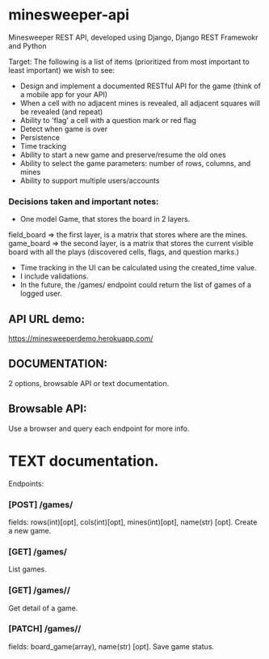 # minesweeper-api
Minesweeper REST API, developed using Django, Django REST Framewokr and Python

Target:
The following is a list of items (prioritized from most important to least important) we wish to see:

+ Design and implement a documented RESTful API for the game (think of a mobile app for your API)
+ When a cell with no adjacent mines is revealed, all adjacent squares will be revealed (and repeat)
+ Ability to 'flag' a cell with a question mark or red flag
+ Detect when game is over
+ Persistence
+ Time tracking
+ Ability to start a new game and preserve/resume the old ones
+ Ability to select the game parameters: number of rows, columns, and mines
+ Ability to support multiple users/accounts

### Decisions taken and important notes:
+ One model Game, that stores the board in 2 layers.

field_board => the first layer, is a matrix that stores where are the mines.
game_board => the second layer, is a matrix that stores the current visible board with all the plays (discovered cells, flags, and question marks.)
+ Time tracking in the UI can be calculated using the created_time value.
+ I include validations.
+ In the future, the /games/ endpoint could return the list of games of a logged user.

## API URL demo:
https://minesweeperdemo.herokuapp.com/

## DOCUMENTATION:
2 options, browsable API or text documentation.

## Browsable API:
Use a browser and query each endpoint for more info.

# TEXT documentation.

Endpoints:

### [POST] /games/
fields: rows(int)[opt], cols(int)[opt], mines(int)[opt], name(str) [opt].
Create a new game.

### [GET] /games/
List games.

### [GET] /games/<uuid>/
Get detail of a game.

### [PATCH] /games/<uuid>/
fields: board_game(array), name(str) [opt].
Save game status.
